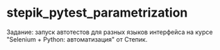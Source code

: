 # stepik_pytest_parametrization
Задание: запуск автотестов для разных языков интерфейса на курсе "Selenium + Python: автоматизация" от Степик.
